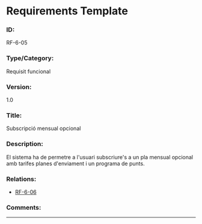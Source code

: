 # Requirements Template
### ID: 
RF-6-05
### Type/Category: 
Requisit funcional 
### Version: 
1.0
### Title:
Subscripció mensual opcional
### Description: 
El sistema ha de permetre a l'usuari subscriure's a un pla mensual opcional amb tarifes planes d'enviament i un programa de punts.
### Relations: 
* [RF-6-06](./RF-6-06.md)

### Comments: 


---